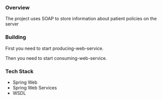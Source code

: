 ### Overview
The project uses SOAP to store information about patient policies on the server

### Building
First you need to start producing-web-service.

Then you need to start consuming-web-service.

### Tech Stack

- Spring Web
- Spring Web Services
- WSDL
